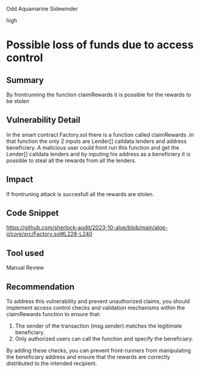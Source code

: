 Odd Aquamarine Sidewinder

high

# Possible loss of funds due to access control
## Summary

By frontrunning the function claimRewards it is possible for the rewards to be stolen

## Vulnerability Detail

In the smart contract Factory.sol  there is a function called claimRewards .In that function the only 2 inputs are  Lender[] calldata lenders and address beneficiery. A malicious user could front run this function and get the Lender[] calldata lenders and by inputing his address as a beneficiery it is possible to steal all the rewards from all the lenders.

## Impact

If frontruning attack is succesfull all the rewards are stolen.

## Code Snippet

https://github.com/sherlock-audit/2023-10-aloe/blob/main/aloe-ii/core/src/Factory.sol#L228-L240

## Tool used

Manual Review

## Recommendation

To address this vulnerability and prevent unauthorized claims, you should implement access control checks and validation mechanisms within the claimRewards function to ensure that:

1. The sender of the transaction (msg.sender) matches the legitimate beneficiary.
2. Only authorized users can call the function and specify the beneficiary.

By adding these checks, you can prevent front-runners from manipulating the beneficiary address and ensure that the rewards are correctly distributed to the intended recipient.